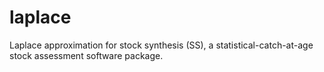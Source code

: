 laplace
=======

Laplace approximation for stock synthesis (SS), a statistical-catch-at-age stock assessment software package.
